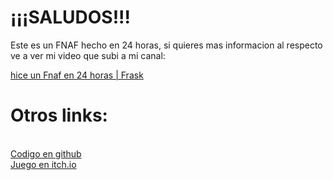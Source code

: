 
<h1>
¡¡¡SALUDOS!!!
</h1>


Este es un FNAF hecho en 24 horas, si quieres mas informacion al respecto ve a ver mi video que subi a mi canal:

<a href="">
	hice un Fnaf en 24 horas | Frask
</a>

<h1>Otros links:</h1>
<br>
<a href="https://github.com/elfrask/fnaf24horas">
	Codigo en github
</a>
<br>
<a href="https://elfrask.itch.io/fnaf24horas-by-frask">
	Juego en itch.io
</a>

